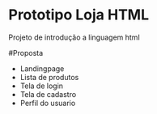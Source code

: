 # Prototipo Loja HTML

Projeto de introdução a linguagem html

#Proposta
 - Landingpage
 - Lista de produtos
 - Tela de login
 - Tela de cadastro
 - Perfil do usuario